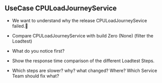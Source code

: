 ## UseCase CPULoadJourneyService

- We want to understand why the release CPULoadJourneySevice failed.

- Compare CPULoadJourneyService with build Zero (None) (filter the Loadtest)

- What do you notice first?

- Show the response time comparison of the different Loadtest Steps. 
  
- Which steps are slower? why? what changed? Where? Which Service Team should fix what?
